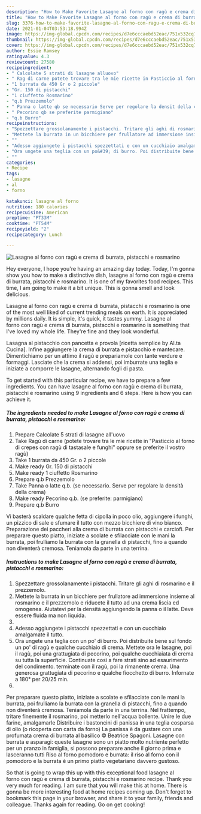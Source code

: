 ```yaml
---
description: "How to Make Favorite Lasagne al forno con ragù e crema di burrata, pistacchi e rosmarino"
title: "How to Make Favorite Lasagne al forno con ragù e crema di burrata, pistacchi e rosmarino"
slug: 3376-how-to-make-favorite-lasagne-al-forno-con-ragu-e-crema-di-burrata-pistacchi-e-rosmarino
date: 2021-01-04T03:53:18.994Z
image: https://img-global.cpcdn.com/recipes/d7e6cccaebd52eac/751x532cq70/lasagne-al-forno-con-ragu-e-crema-di-burrata-pistacchi-e-rosmarino-recipe-main-photo.jpg
thumbnail: https://img-global.cpcdn.com/recipes/d7e6cccaebd52eac/751x532cq70/lasagne-al-forno-con-ragu-e-crema-di-burrata-pistacchi-e-rosmarino-recipe-main-photo.jpg
cover: https://img-global.cpcdn.com/recipes/d7e6cccaebd52eac/751x532cq70/lasagne-al-forno-con-ragu-e-crema-di-burrata-pistacchi-e-rosmarino-recipe-main-photo.jpg
author: Essie Ramsey
ratingvalue: 4.3
reviewcount: 27580
recipeingredient:
- " Calcolate 5 strati di lasagne alluovo"
- " Rag di carne potete trovare tra le mie ricette in Pasticcio al forno di crepes con rag di tastasale e funghi oppure se preferite il vostro rag"
- "1 burrata da 450 Gr o 2 piccole"
- "Gr. 150 di pistacchi"
- "1 ciuffetto Rosmarino"
- "q.b Prezzemolo"
- " Panna o latte qb se necessario Serve per regolare la densit della crema"
- " Pecorino qb se preferite parmigiano"
- "q.b Burro"
recipeinstructions:
- "Spezzettare grossolanamente i pistacchi. Tritare gli aghi di rosmarino e il prezzemolo."
- "Mettete la burrata in un bicchiere per frullatore ad immersione insieme al rosmarino e il prezzemolo e riducete il tutto ad una crema liscia ed omogenea. Aiutatevi per la densità aggiungendo la panna o il latte. Deve essere fluida ma non liquida."
- ""
- "Adesso aggiungete i pistacchi spezzettati e con un cucchiaio amalgamate il tutto."
- "Ora ungete una teglia con un po&#39; di burro. Poi distribuite bene sul fondo un po&#39; di ragù e qualche cucchiaio di crema. Mettete ora le lasagne, poi il ragù, poi una grattugiata di pecorino, poi qualche cucchiaiata di crema su tutta la superficie. Continuate così a fare strati sino ad esaurimento del condimento. terminate con il ragù, poi la rimanente crema. Una generosa grattugiata di pecorino e qualche fiocchetto di burro. Infornate a 180° per 20/25 min."
- ""
categories:
- Recipe
tags:
- lasagne
- al
- forno

katakunci: lasagne al forno 
nutrition: 180 calories
recipecuisine: American
preptime: "PT33M"
cooktime: "PT54M"
recipeyield: "2"
recipecategory: Lunch

---
```



![Lasagne al forno con ragù e crema di burrata, pistacchi e rosmarino](https://img-global.cpcdn.com/recipes/d7e6cccaebd52eac/751x532cq70/lasagne-al-forno-con-ragu-e-crema-di-burrata-pistacchi-e-rosmarino-recipe-main-photo.jpg)

Hey everyone, I hope you're having an amazing day today. Today, I'm gonna show you how to make a distinctive dish, lasagne al forno con ragù e crema di burrata, pistacchi e rosmarino. It is one of my favorites food recipes. This time, I am going to make it a bit unique. This is gonna smell and look delicious.

Lasagne al forno con ragù e crema di burrata, pistacchi e rosmarino is one of the most well liked of current trending meals on earth. It is appreciated by millions daily. It is simple, it's quick, it tastes yummy. Lasagne al forno con ragù e crema di burrata, pistacchi e rosmarino is something that I've loved my whole life. They're fine and they look wonderful.

Lasagna al pistacchio con pancetta e provola [ricetta semplice by Al.ta Cucina]. Infine aggiungere la crema di burrata e pistacchio e mantecare. Dimentichiamo per un attimo il ragù e prepariamole con tante verdure e formaggi. Lasciate che la crema si addensi, poi imburrate una teglia e iniziate a comporre le lasagne, alternando fogli di pasta.


To get started with this particular recipe, we have to prepare a few ingredients. You can have lasagne al forno con ragù e crema di burrata, pistacchi e rosmarino using 9 ingredients and 6 steps. Here is how you can achieve it.

<!--inarticleads1-->

##### The ingredients needed to make Lasagne al forno con ragù e crema di burrata, pistacchi e rosmarino:

1. Prepare  Calcolate 5 strati di lasagne all&#39;uovo
1. Take  Ragù di carne (potete trovare tra le mie ricette in &#34;Pasticcio al forno di crepes con ragù di tastasale e funghi&#34; oppure se preferite il vostro ragù)
1. Take 1 burrata da 450 Gr. o 2 piccole
1. Make ready Gr. 150 di pistacchi
1. Make ready 1 ciuffetto Rosmarino
1. Prepare q.b Prezzemolo
1. Take  Panna o latte q.b. (se necessario. Serve per regolare la densità della crema)
1. Make ready  Pecorino q.b. (se preferite: parmigiano)
1. Prepare q.b Burro


Vi basterà scaldare qualche fetta di cipolla in poco olio, aggiungere i funghi, un pizzico di sale e sfumare il tutto con mezzo bicchiere di vino bianco. Preparazione dei paccheri alla crema di burrata con pistacchi e carciofi. Per preparare questo piatto, iniziate a scolate e sfilacciate con le mani la burrata, poi frulliamo la burrata con la granella di pistacchi, fino a quando non diventerà cremosa. Teniamola da parte in una terrina. 

<!--inarticleads2-->

##### Instructions to make Lasagne al forno con ragù e crema di burrata, pistacchi e rosmarino:

1. Spezzettare grossolanamente i pistacchi. Tritare gli aghi di rosmarino e il prezzemolo.
1. Mettete la burrata in un bicchiere per frullatore ad immersione insieme al rosmarino e il prezzemolo e riducete il tutto ad una crema liscia ed omogenea. Aiutatevi per la densità aggiungendo la panna o il latte. Deve essere fluida ma non liquida.
1. 
1. Adesso aggiungete i pistacchi spezzettati e con un cucchiaio amalgamate il tutto.
1. Ora ungete una teglia con un po&#39; di burro. Poi distribuite bene sul fondo un po&#39; di ragù e qualche cucchiaio di crema. Mettete ora le lasagne, poi il ragù, poi una grattugiata di pecorino, poi qualche cucchiaiata di crema su tutta la superficie. Continuate così a fare strati sino ad esaurimento del condimento. terminate con il ragù, poi la rimanente crema. Una generosa grattugiata di pecorino e qualche fiocchetto di burro. Infornate a 180° per 20/25 min.
1. 


Per preparare questo piatto, iniziate a scolate e sfilacciate con le mani la burrata, poi frulliamo la burrata con la granella di pistacchi, fino a quando non diventerà cremosa. Teniamola da parte in una terrina. Nel frattempo, tritare finemente il rosmarino, poi metterlo nell&#39;acqua bollente. Unire le due farine, amalgamarle Distribuire i bastoncini di panissa in una teglia cosparsa di olio (o ricoperta con carta da forno) La panissa è da gustare con una profumata crema di burrata al basilico © Beatrice Spagoni. Lasagne con burrata e asparagi: queste lasagne sono un piatto molto nutriente perfetto per un pranzo in famiglia, si possono preparare anche il giorno prima e lasceranno tutti Riso al forno pomodoro e burrata: il riso al forno con il pomodoro e la burrata è un primo piatto vegetariano davvero gustoso. 

So that is going to wrap this up with this exceptional food lasagne al forno con ragù e crema di burrata, pistacchi e rosmarino recipe. Thank you very much for reading. I am sure that you will make this at home. There is gonna be more interesting food at home recipes coming up. Don't forget to bookmark this page in your browser, and share it to your family, friends and colleague. Thanks again for reading. Go on get cooking!
